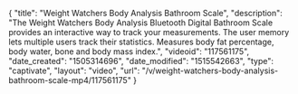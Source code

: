 {
    "title": "Weight Watchers Body Analysis Bathroom Scale",
    "description": "The Weight Watchers Body Analysis Bluetooth Digital Bathroom Scale provides an interactive way to track your measurements. The user memory lets multiple users track their statistics. Measures body fat percentage, body water, bone and body mass index.",
    "videoid": "117561175",
    "date_created": "1505314696",
    "date_modified": "1515542663",
    "type": "captivate",
    "layout": "video",
    "url": "\/v\/weight-watchers-body-analysis-bathroom-scale-mp4\/117561175"
}